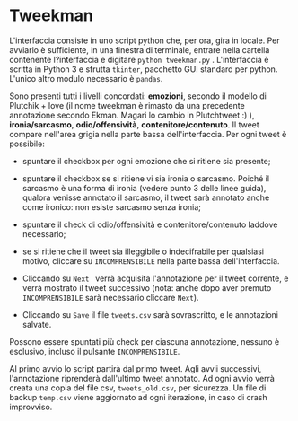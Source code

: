 # Tweekman

L'interfaccia consiste in uno script python che, per ora, gira in locale. Per avviarlo è sufficiente, in una finestra di terminale, entrare nella cartella contenente l?interfaccia e digitare `python tweekman.py` .
L'interfaccia è scritta in Python 3 e sfrutta `tkinter`, pacchetto GUI standard per python. L'unico altro modulo necessario è  `pandas`.

Sono presenti tutti i livelli concordati: **emozioni**, secondo il modello di Plutchik + love (il nome tweekman è rimasto da una precedente annotazione secondo Ekman. Magari lo cambio in Plutchtweet :) ), **ironia/sarcasmo**, **odio/offensività**, **contenitore/contenuto**. Il tweet compare nell'area grigia nella parte bassa dell'interfaccia. Per ogni tweet è possibile:

* spuntare il checkbox per ogni emozione che si ritiene sia presente;

* spuntare il checkbox se si ritiene vi sia ironia o sarcasmo. Poiché il sarcasmo è una forma di ironia (vedere punto 3 delle linee guida), qualora venisse annotato il sarcasmo, il tweet sarà annotato anche come ironico: non esiste sarcasmo senza ironia;

* spuntare il check di odio/offensività e contenitore/contenuto laddove necessario;

* se si ritiene che il tweet sia illeggibile o indecifrabile per qualsiasi motivo, cliccare su `INCOMPRENSIBILE` nella parte bassa dell'interfaccia.

* Cliccando su `Next ` verrà acquisita l'annotazione per il tweet corrente, e verrà mostrato il tweet successivo (nota: anche dopo aver premuto `INCOMPRENSIBILE` sarà necessario cliccare `Next`).

* Cliccando su `Save` il file `tweets.csv` sarà sovrascritto, e le annotazioni salvate.

Possono essere spuntati più check per ciascuna annotazione, nessuno è esclusivo, incluso il pulsante `INCOMPRENSIBILE`.

Al primo avvio lo script partirà dal primo tweet. Agli avvii successivi, l'annotazione riprenderà dall'ultimo tweet annotato. Ad ogni avvio verrà creata una copia del file csv, `tweets_old.csv`, per sicurezza.
Un file di backup `temp.csv` viene aggiornato ad ogni iterazione, in caso di crash improvviso. 

